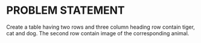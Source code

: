 # PROBLEM STATEMENT

Create a table having two rows and three column heading row contain
tiger, cat and dog. The second row contain image of the corresponding
animal.

